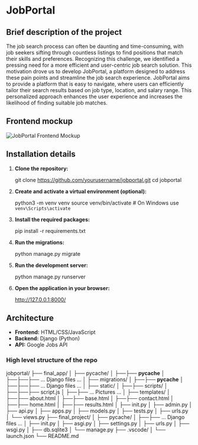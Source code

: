 # JobPortal

## Brief description of the project
The job search process can often be daunting and time-consuming, with job seekers sifting through countless listings to find positions that match their skills and preferences. Recognizing this challenge, we identified a pressing need for a more efficient and user-centric job search solution. This motivation drove us to develop JobPortal, a platform designed to address these pain points and streamline the job search experience. JobPortal aims to provide a platform that is easy to navigate, where users can efficiently tailor their search results based on job type, location, and salary range. This personalized approach enhances the user experience and increases the likelihood of finding suitable job matches.

## Frontend mockup

![JobPortal Frontend Mockup](final_app/static/frontend_homepage.png)

## Installation details
1. **Clone the repository:**

    git clone https://github.com/yourusername/jobportal.git
    cd jobportal

2. **Create and activate a virtual environment (optional):**

    python3 -m venv venv
    source venv/bin/activate  # On Windows use `venv\Scripts\activate`

3. **Install the required packages:**

    pip install -r requirements.txt

4. **Run the migrations:**

    python manage.py migrate

5. **Run the development server:**

    python manage.py runserver

6. **Open the application in your browser:**

    http://127.0.0.1:8000/


## Architecture
- **Frontend:** HTML/CSS/JavaScript
- **Backend:** Django (Python)
- **API:** Google Jobs API

### High level structure of the repo
jobportal/
├── final_app/
│ ├── pycache/
│ ├──├── __pycache__
│ ├──├──├── ... Django files ...
│ ├── migrations/
│ ├──├── __pycache__
│ ├──├──├── ... Django files ...
│ ├── static/
│ ├──├── scripts/
│ ├──├──├── script.js
│ ├──├── ... Pictures ...
│ ├── templates/
│ ├──├── about.html
│ ├──├── base.html
│ ├──├── contact.html
│ ├──├── home.html
│ ├──├── results.html
│ ├── init.py
│ ├── admin.py
│ ├── api.py
│ ├── apps.py
│ ├── models.py
│ ├── tests.py
│ ├── urls.py
│ └── views.py
├── final_project/
│ ├── pycache/
│ ├──├── ... Django files ...
│ ├── init.py
│ ├── asgi.py
│ ├── settings.py
│ ├── urls.py
│ ├── wsgi.py
│ ├── db.sqlite3
│ └── manage.py
├── .vscode/
│ └── launch.json
└── README.md
